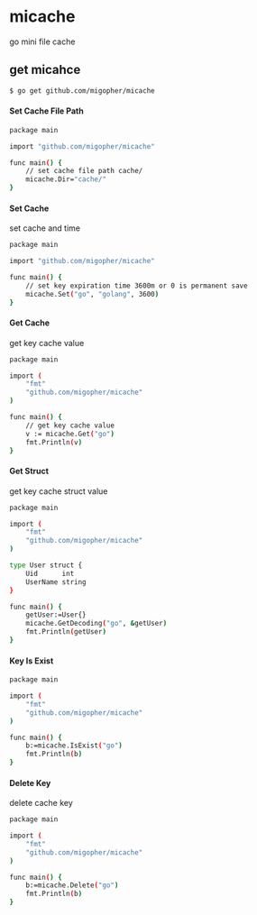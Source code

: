 # micache
go mini file cache 
## get micahce
````sh
$ go get github.com/migopher/micache
````
#### Set Cache File Path

````sh
package main

import "github.com/migopher/micache"

func main() {
	// set cache file path cache/
	micache.Dir="cache/"
}

````

#### Set Cache
set cache  and time
````sh
package main

import "github.com/migopher/micache"

func main() {
	// set key expiration time 3600m or 0 is permanent save
	micache.Set("go", "golang", 3600)
}

````

#### Get Cache
get key cache value
````sh
package main

import (
	"fmt"
	"github.com/migopher/micache"
)

func main() {
	// get key cache value
	v := micache.Get("go")
	fmt.Println(v)
}

````

#### Get Struct
get key cache struct value
````sh
package main

import (
	"fmt"
	"github.com/migopher/micache"
)

type User struct {
	Uid      int
	UserName string
}

func main() {
	getUser:=User{}
	micache.GetDecoding("go", &getUser)
	fmt.Println(getUser)
}

````

#### Key Is Exist 

````sh
package main

import (
	"fmt"
	"github.com/migopher/micache"
)

func main() {
	b:=micache.IsExist("go")
	fmt.Println(b)
}

````

#### Delete Key
delete cache key 
````sh
package main

import (
	"fmt"
	"github.com/migopher/micache"
)

func main() {
	b:=micache.Delete("go")
	fmt.Println(b)
}

````



